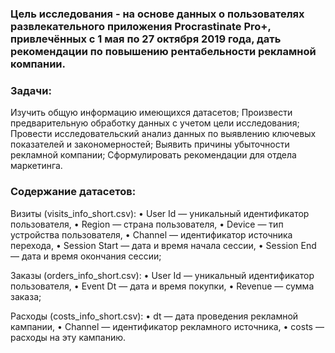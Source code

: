 ### Цель исследования - на основе данных о пользователях развлекательного приложения Procrastinate Pro+, привлечённых с 1 мая по 27 октября 2019 года, дать рекомендации по повышению рентабельности рекламной компании.

### Задачи:

Изучить общую информацию имеющихся датасетов;
Произвести предварительную обработку данных с учетом цели исследования;
Провести исследовательский анализ данных по выявлению ключевых показателей и закономерностей;
Выявить причины убыточности рекламной компании;
Сформулировать рекомендации для отдела маркетинга.
### Содержание датасетов:

Визиты (visits_info_short.csv):
• User Id — уникальный идентификатор пользователя, • Region — страна пользователя, • Device — тип устройства пользователя, • Channel — идентификатор источника перехода, • Session Start — дата и время начала сессии, • Session End — дата и время окончания сессии;

Заказы (orders_info_short.csv):
• User Id — уникальный идентификатор пользователя, • Event Dt — дата и время покупки, • Revenue — сумма заказа;

Расходы (costs_info_short.csv):
• dt — дата проведения рекламной кампании, • Channel — идентификатор рекламного источника, • costs — расходы на эту кампанию.
